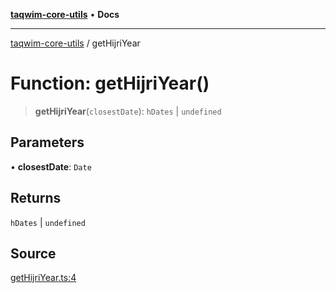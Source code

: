 [**taqwim-core-utils**](../README.md) • **Docs**

---

[taqwim-core-utils](../globals.md) / getHijriYear

# Function: getHijriYear()

> **getHijriYear**(`closestDate`): `hDates` \| `undefined`

## Parameters

• **closestDate**: `Date`

## Returns

`hDates` \| `undefined`

## Source

[getHijriYear.ts:4](https://github.com/boussadjra/taqwim/blob/a16e0483140d22a326ae33586f5bfb208d318d3e/packages/core-utils/src/lib/getHijriYear.ts#L4)
